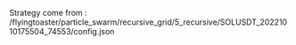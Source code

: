 Strategy come from : /flyingtoaster/particle_swarm/recursive_grid/5_recursive/SOLUSDT_20221010175504_74553/config.json